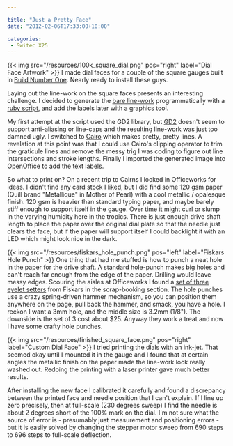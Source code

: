 ```yaml
---

title: "Just a Pretty Face"
date: "2012-02-06T17:33:00+10:00"

categories:
 - Switec X25
---
```


{{< img src="/resources/100k_square_dial.png" pos="right" label="Dial Face Artwork" >}}
I made dial faces for a couple of the square gauges built
in [Build Number One](/blog/2012/01/28/build-number-one/).  Nearly
ready to install these guys.  

<!--more-->

Laying out the line-work on the square faces presents
an interesting challenge.  I decided to generate the
[bare line-work](https://github.com/clearwater/gaugette/blob/master/tools/square_dial/dial.png)
programmatically with a [ruby script](https://github.com/clearwater/gaugette/blob/master/tools/square_dial/dial.rb), and add the labels later with
a graphics tool.

My first attempt at the script used the GD2 library, but [GD2](http://gd2.rubyforge.org/rdoc/)
doesn't seem to support anti-aliasing or line-caps and the resulting line-work
was just too damned ugly.  I switched to [Cairo](http://rubyforge.org/projects/cairo/) which makes pretty, pretty lines.
A revelation at this point was that I could use Cairo's clipping operator to trim the graticule lines and remove the messy trig I was coding to figure out line
intersections and stroke lengths.  Finally I imported the generated image into
OpenOffice to add the text labels.

So what to print on?  On a recent trip to Cairns I looked in Officeworks
for ideas.  I didn't find any card stock I liked, but
I did find some 120 gsm paper (Quill brand "Metallique"
in Mother of Pearl) with a cool metallic / opalesque finish.
120 gsm is heavier than standard typing paper, and maybe barely stiff
enough to support itself in the gauge.  Over time it might curl
or slump in the varying humidity here in the tropics.
There is just enough drive shaft length to place the paper
over the original dial plate so that the needle just clears
the face, but if the paper will support itself I could
backlight it with an LED which might look nice in the dark.

{{< img src="/resources/fiskars_hole_punch.png" pos="left" label="Fiskars Hole Punch" >}}
One thing that had me stuffed is how to punch a neat hole in the paper for
the drive shaft.  A standard hole-punch makes big holes and can't reach
far enough from the edge of the paper.  Drilling would leave messy edges.  Scouring
the aisles at Officeworks I found a
[set of three eyelet setters](http://www.fiskarscraft.eu/Products/Craft/Punches/Eyelet-Setter/Eyelet-Setter-Pack) from Fiskars in the scrap-booking section.  The hole punches use a crazy spring-driven hammer mechanism, so you can position them anywhere on the page, pull back the hammer, and smack, you have a hole.  I reckon I want a 3mm hole, and the middle
size is 3.2mm (1/8").  The downside is the set of 3 cost about $25.  Anyway they work a treat and now
I have some crafty hole punches.

{{< img src="/resources/finished_square_face.png" pos="right" label="Custom Dial Face" >}}
I tried printing the dials with an ink-jet.  That
seemed okay until I mounted it in the gauge and I found
that at certain angles the metallic finish
on the paper made the line-work look really washed out.  Redoing
the printing with a laser printer gave much better results.

After installing the new face I calibrated it carefully and found
a discrepancy between the printed face and needle position that I can't
explain.  If I line up zero precisely, then at full-scale (230 degrees
sweep) I find the needle is about 2 degrees short of the 100% mark on
the dial.  I'm not sure what the source of error is - presumably just measurement and positioning errors -  but it is easily
solved by changing the stepper motor sweep from 690 steps to 696 steps
to full-scale deflection.
